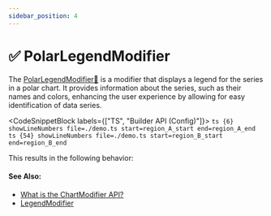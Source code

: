 ```yaml
---
sidebar_position: 4
---
```


# ✅ PolarLegendModifier

The [PolarLegendModifier:blue_book:](https://www.scichart.com/documentation/js/v4/typedoc/classes/polarlegendmodifier.html) is a modifier that displays a legend for the series in a polar chart. It provides information about the series, such as their names and colors, enhancing the user experience by allowing for easy identification of data series.

<CodeSnippetBlock labels={["TS", "Builder API (Config)"]}>
    ```ts {6} showLineNumbers file=./demo.ts start=region_A_start end=region_A_end
    ```
    ```ts {54} showLineNumbers file=./demo.ts start=region_B_start end=region_B_end
    ```
</CodeSnippetBlock>

This results in the following behavior:

<LiveDocSnippet name="./demo" />

#### See Also:

* [What is the ChartModifier API?](../../chart-modifier-api-overview/)
* [LegendModifier](../../miscellaneous-modifiers/legend-modifier/)